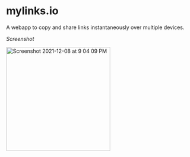 # mylinks.io
A webapp to copy and share links instantaneously over multiple devices.

_Screenshot_

<img width="280" alt="Screenshot 2021-12-08 at 9 04 09 PM" src="https://user-images.githubusercontent.com/62611184/145236786-883176fa-ddb7-46c0-aed5-2be0a933a050.png">

